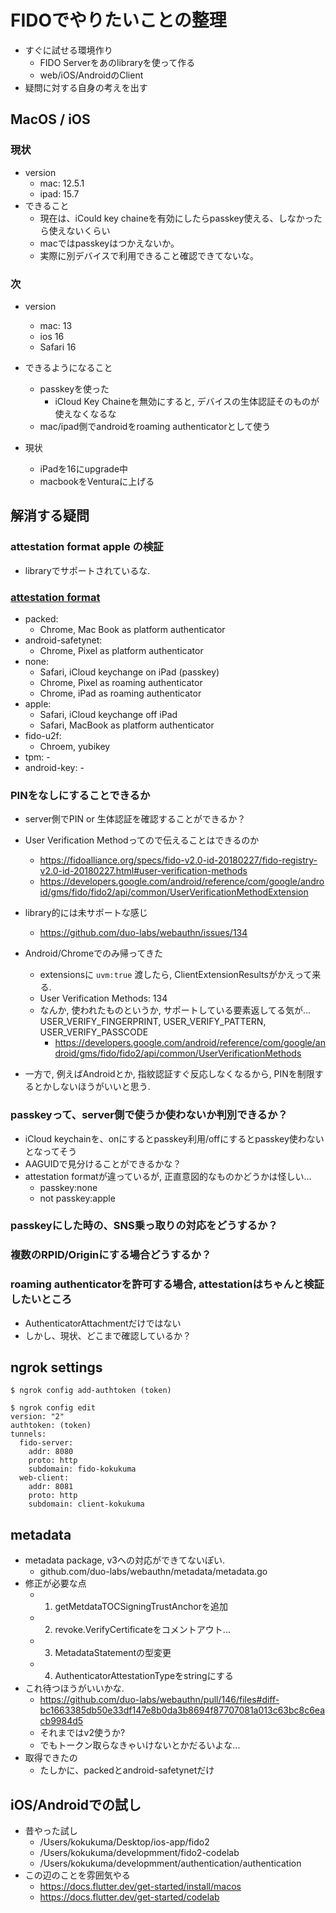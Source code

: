 # FIDOでやりたいことの整理
+ すぐに試せる環境作り
  + FIDO Serverをあのlibraryを使って作る
  + web/iOS/AndroidのClient
+ 疑問に対する自身の考えを出す


## MacOS / iOS
### 現状
+ version
  + mac: 12.5.1
  + ipad: 15.7
+ できること
  + 現在は、iCould key chaineを有効にしたらpasskey使える、しなかったら使えないくらい
  + macではpasskeyはつかえないか。
  + 実際に別デバイスで利用できること確認できてないな。

### 次
+ version
  + mac: 13
  + ios 16
  + Safari 16
+ できるようになること
  + passkeyを使った
    + iCloud Key Chaineを無効にすると, デバイスの生体認証そのものが使えなくなるな
  + mac/ipad側でandroidをroaming authenticatorとして使う

+ 現状
  + iPadを16にupgrade中
  + macbookをVenturaに上げる

 

## 解消する疑問
### attestation format apple の検証
+ libraryでサポートされているな.

### [attestation format](https://www.w3.org/TR/webauthn-2/#sctn-defined-attestation-formats)
+ packed:
  + Chrome, Mac Book as platform authenticator
+ android-safetynet:
  + Chrome, Pixel as platform authenticator
+ none:
  + Safari, iCloud keychange on iPad (passkey)
  + Chrome, Pixel as roaming authenticator
  + Chrome, iPad as roaming authenticator
+ apple:
  + Safari, iCloud keychange off iPad
  + Safari, MacBook as platform authenticator
+ fido-u2f:
  + Chroem, yubikey
+ tpm: -
+ android-key: -

### PINをなしにすることできるか
+ server側でPIN or 生体認証を確認することができるか？

+ User Verification Methodってので伝えることはできるのか
  + https://fidoalliance.org/specs/fido-v2.0-id-20180227/fido-registry-v2.0-id-20180227.html#user-verification-methods
  + https://developers.google.com/android/reference/com/google/android/gms/fido/fido2/api/common/UserVerificationMethodExtension

+ library的には未サポートな感じ
  + https://github.com/duo-labs/webauthn/issues/134

+ Android/Chromeでのみ帰ってきた　
  + extensionsに `uvm:true` 渡したら, ClientExtensionResultsがかえって来る.
  + User Verification Methods: 134
  + なんか, 使われたものというか, サポートしている要素返してる気が... USER_VERIFY_FINGERPRINT, USER_VERIFY_PATTERN, USER_VERIFY_PASSCODE
    + https://developers.google.com/android/reference/com/google/android/gms/fido/fido2/api/common/UserVerificationMethods

+ 一方で, 例えばAndroidとか, 指紋認証すぐ反応しなくなるから, PINを制限するとかしないほうがいいと思う.

### passkeyって、server側で使うか使わないか判別できるか？
+ iCloud keychainを、onにするとpasskey利用/offにするとpasskey使わないとなってそう
+ AAGUIDで見分けることができるかな？
+ attestation formatが違っているが, 正直意図的なものかどうかは怪しい...
  + passkey:none
  + not passkey:apple


### passkeyにした時の、SNS乗っ取りの対応をどうするか？

### 複数のRPID/Originにする場合どうするか？

### roaming authenticatorを許可する場合, attestationはちゃんと検証したいところ
+ AuthenticatorAttachmentだけではない
+ しかし、現状、どこまで確認しているか？



## ngrok settings
```
$ ngrok config add-authtoken (token)

$ ngrok config edit
version: "2"
authtoken: (token)
tunnels:
  fido-server:
    addr: 8080
    proto: http
    subdomain: fido-kokukuma
  web-client:
    addr: 8081
    proto: http
    subdomain: client-kokukuma
```

## metadata
+ metadata package, v3への対応ができてないぽい.
  + github.com/duo-labs/webauthn/metadata/metadata.go
+ 修正が必要な点
  + 1. getMetdataTOCSigningTrustAnchorを追加
  + 2. revoke.VerifyCertificateをコメントアウト...
  + 3. MetadataStatementの型変更
  + 4. AuthenticatorAttestationTypeをstringにする
+ これ待つほうがいいかな.
  + https://github.com/duo-labs/webauthn/pull/146/files#diff-bc1663385db50e33df147e8b0da3b8694f87707081a013c63bc8c6eacb9984d5
  + それまではv2使うか?
  + でもトークン取らなきゃいけないとかだるいよな...
+ 取得できたの
  + たしかに、packedとandroid-safetynetだけ

## iOS/Androidでの試し
+ 昔やった試し
  + /Users/kokukuma/Desktop/ios-app/fido2
  + /Users/kokukuma/developmment/fido2-codelab
  + /Users/kokukuma/developmment/authentication/authentication
+ この辺のことを雰囲気やる
  + https://docs.flutter.dev/get-started/install/macos
  + https://docs.flutter.dev/get-started/codelab





